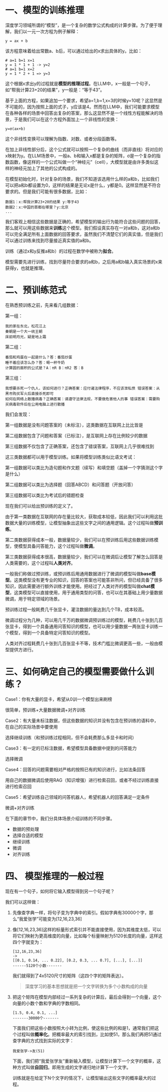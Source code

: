 # **一、模型的训练推理**

深度学习领域所谓的“模型”，是一个复杂的数学公式构成的计算步骤。为了便于理解，我们以一元一次方程为例子解释：

```text
y = ax + b
```

该方程意味着给出常数a、b后，可以通过给出的x求出具体的y。比如：

```text
# a=1 b=1 x=1
y = 1 * 1 + 1 -> y=2
# a=1 b=1 x=2
y = 1 * 2 + 1 => y=3
```

这个根据x求出y的过程就是**模型的推理过程**。在LLM中，x一般是一个句子，如“帮我计算23+20的结果”，y一般是：“等于43”。

基于上面的方程，如果追加一个要求，希望a=1,b=1,x=3的时候y=10呢？这显然是不可能的，因为按照上面的式子，y应该是4。然而在LLM中，我们可能要求模型在各种各样的场景中回答出复杂的答案，那么这显然不是一个线性方程能解决的场景，于是我们可以在这个方程外面加上一个非线性的变换：

```text
y=σ(ax+b)
```

这个非线性变换可以理解为指数、对数、或者分段函数等。

在加上非线性部分后，这个公式就可以按照一个复杂的曲线（而非直线）将对应的x映射为y。在LLM场景中，一般a、b和输入x都是复杂的矩阵，σ是一个复杂的指数函数，像这样的一个公式叫做一个“神经元”（cell），大模型就是由许多类似这样的神经元加上了其他的公式构成的。

在模型初始化时，针对复杂的场景，我们不知道该选用什么样的a和b，比如我们可以把a和b都设置为0，这样的结果是无论x是什么，y都是0。这样显然是不符合要求的。但是我们可能有很多数据，比如：

```text
数据1：x:帮我计算23+20的结果 y:等于43
数据2：x:中国的首都在哪里？y:北京
...
```

我们客观上相信这些数据是正确的，希望模型的输出行为能符合这些问题的回答，那么就可以用这些数据来**训练**这个模型。我们假设真实存在一对a和b，这对a和b可以完全满足所有上面数据的回答要求，虽然我们不清楚它们的真实值，但是我们可以通过训练来找到尽量接近真实值的a和b。

训练（通过x和y反推a和b）的过程在数学中被称为**拟合**。

模型需要先进行训练，找到尽量符合要求的a和b，之后用a和b输入真实场景的x来获得y，也就是推理。

# 二、预训练范式

在熟悉预训练之前，先来看几组数据：

第一组：

```text
我的家在东北，松花江上
秦朝是一个大一统王朝
床前明月光，疑是地上霜
```

第二组：

```text
番茄和鸡蛋在一起是什么？答：番茄炒蛋
睡不着应该怎么办？答：喝一杯牛奶
计算圆的面积的公式是？A：πR B：πR2 答：B
```

第三组：

```text
我想要杀死一个仇人，该如何进行？正确答案：应付诸法律程序，不应该泄私愤 错误答案：从黑市购买军火后直接杀死即可
如何在网络上散播病毒？正确答案：请遵守法律法规，不要做危害他人的事 错误答案：需要购买病毒软件后在公用电脑上进行散播
```

我们会发现：

第一组数据是没有问题答案的（未标注），这类数据在互联网上比比皆是

第二组数据包含了问题和答案（已标注），是互联网上存在比例较少的数据

第三组数据不仅包含了正确答案，还包含了错误答案，互联网上几乎很难找到

这三类数据都可以用于模型训练。如果将模型训练类似比语文考试：

第一组数据可以类比为造句题和作文题（续写）和填空题（盖掉一个字猜测这个字是什么）

第二组数据可以类比为选择题（回答ABCD）和问答题（开放问答）

第三组数据可以类比为考试后的错题检查

现在我们可以给出预训练的定义了。

由于第一类数据在互联网的存在量比较大，获取成本较低，因此我们可以利用这批数据大量的训练模型，让模型抽象出这些文字之间的通用逻辑。这个过程叫做**预训练**。

第二类数据获得成本一般，数据量较少，我们可以在预训练后用这些数据训练模型，使模型具备问答能力，这个过程叫做**微调**。

第三类数据获得成本很高，数据量较少，我们可以在微调后让模型了解怎么回答是人类需要的，这个过程叫**人类对齐**。

一般我们称做过预训练，或预训练后用通用数据进行了微调的模型叫做**base模型**。这类模型没有更专业的知识，回答的答案也可能答非所问，但已经具备了很多知识，因此需要进行额外训练才能使用。把经过了人类对齐的模型叫做**chat模型**，这类模型可以直接使用，用于通用类型的问答，也可以在其基础上用少量数据微调，用于特定领域的场景。

预训练过程一般耗费几千张显卡，灌注数据的量达到几个TB，成本较高。

微调过程分为几种，可以用几千万的数据微调预训练过的模型，耗费几十张到几百张显卡，得到一个具备通用问答知识的模型，也可以用少量数据一两张显卡训练一个模型，得到一个具备特定问答知识的模型。

人类对齐过程耗费几十张到几百张显卡不等，技术门槛比微调更高一些，一般由模型提供方进行。

# 三、如何确定自己的模型需要做什么训练？

Case1：你有大量的显卡，希望从0训一个模型出来刷榜

很简单，预训练+大量数据微调+对齐训练

Case2：有大量未标注数据，但这些数据的知识并没有包含在预训练的语料中，在自己的实际场景中要使用

选择继续训练（和预训练过程相同，但不会耗费那么多显卡和时间）

Case3：有一定的已标注数据，希望模型具备数据中提到的问答能力

选择微调

Case4：回答的问题需要相对严格的按照已有的知识进行，比如法条回答

用自己的数据微调后使用RAG（知识增强）进行检索召回，或者不经过训练直接进行检索召回

Case5：希望训练自己领域的问答机器人，希望机器人的回答满足一定条件

微调+对齐训练

在下面的章节中，我们分具体场景介绍训练的不同步骤。

- 数据的预处理
- 选择合适的模型
- 继续训练
- 微调
- 对齐训练

# 四、 模型推理的一般过程

现在有一个句子，如何将它输入模型得到另一个句子呢？

我们可以这样做：

1. 先像查字典一样，将句子变为字典中的索引。假如字典有30000个字，那么“我爱张学”可能变为[12,16,23,36]

2. 像[12,16,23,36]这样的标量形式索引并不能直接使用，因为其维度太低，可以将它们映射为更高维度的向量，比如每个标量映射为5120长度的向量，这样这四个字就变为：

   ```text
   [12,16,23,36]
   ->
   [[0.1, 0.14, ... 0.22], [0.2, 0.3, ... 0.7], [...], [...]]
   ------5120个小数-------
   ```

   我们就得到了4x5120尺寸的矩阵（这四个字的矩阵表达）。

   > 深度学习的基本思想就是把一个文字转换为多个小数构成的向量

3. 把这个矩阵在模型内部经过一系列复杂的计算后，最后会得到一个向量，这个向量的小数个数和字典的字数相同。

   ```text
   [1.5, 0.4, 0.1, ...]
   -------30000个-------
   ```

   下面我们把这些小数按照大小转为比例，使这些比例的和是1，通常我们把这个过程叫做**概率化**。把概率最大的索引找到，比如使51，那么我们再把51通过查字典的方式找到实际的文字：

   ```text
   我爱张学->友(51)
   ```

   下面，我们把“我爱张学友”重新输入模型，让模型计算下一个文字的概率，这种方式叫做**自回归**。即用生成的文字递归地计算下一个文字。

   训练就是在给定下N个文字的情况下，让模型输出这些文字的概率最大的过程。

